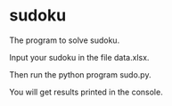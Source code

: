# sudoku
The program to solve sudoku.


Input your sudoku in the file data.xlsx.


Then run the python program sudo.py.


You will get results printed in the console.
